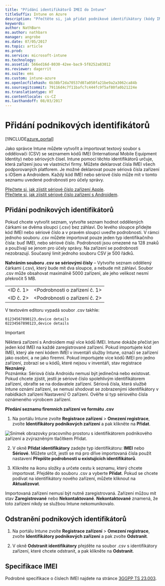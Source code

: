 ```yaml
---
title: "Přidání identifikátorů IMEI do Intune"
titleSuffix: Intune on Azure
description: "Přečtěte si, jak přidat podnikové identifikátory (kódy IMEI) do Microsoft Intune. \""
keywords: 
author: NathBarn
ms.author: nathbarn
manager: angrobe
ms.date: 07/05/2017
ms.topic: article
ms.prod: 
ms.service: microsoft-intune
ms.technology: 
ms.assetid: 566ed16d-8030-42ee-bac9-5f8252a83012
ms.reviewer: dagerrit
ms.suite: ems
ms.custom: intune-azure
ms.openlocfilehash: 6b38bf2da70537d07a050fa21be9a2a3062ca84b
ms.sourcegitcommit: 79116d4c7f11bafc7c444fc9f5af80fa0b21224e
ms.translationtype: HT
ms.contentlocale: cs-CZ
ms.lasthandoff: 08/03/2017
---
```

# <a name="add-corporate-identifiers"></a>Přidání podnikových identifikátorů

[!INCLUDE[azure_portal](./includes/azure_portal.md)]

Jako správce Intune můžete vytvořit a importovat textový soubor s oddělovači (CSV) se seznamem kódů IMEI (International Mobile Equipment Identity) nebo sériových čísel. Intune pomocí těchto identifikátorů určuje, která zařízení jsou ve vlastnictví firmy. Můžete deklarovat čísla IMEI všech podporovaných platforem. Je možné deklarovat pouze sériová čísla zařízení s iOSem a Androidem. Každý kód IMEI nebo sériové číslo může mít v tomto seznamu uvedené podrobnosti pro účely správy.

<!-- When you upload serial numbers for company-owned iOS devices, they must be paired with a corporate enrollment profile. Devices must then be enrolled using either Apple’s device enrollment program (DEP) or Apple Configurator to have them appear as company-owned. -->

[Přečtete si, jak zjistit sériové číslo zařízení Apple](https://support.apple.com/HT204308).<br>
[Přečtete si, jak zjistit sériové číslo zařízení s Androidem](https://support.google.com/store/answer/3333000).

## <a name="add-corporate-identifiers"></a>Přidání podnikových identifikátorů
Pokud chcete vytvořit seznam, vytvořte seznam hodnot oddělených čárkami se dvěma sloupci (.csv) bez záhlaví. Do levého sloupce přidejte kód IMEI nebo sériové číslo a v pravém sloupci uveďte podrobnosti. V rámci jednoho souboru .csv můžete importovat pouze jeden typ identifikačního čísla: buď IMEI, nebo sériové číslo. Podrobnosti jsou omezené na 128 znaků a používají se jenom pro účely správy. Na zařízení se podrobnosti nezobrazují. Současný limit jednoho souboru CSV je 500 řádků.

**Nahráním souboru .csv se sériovými čísly** – Vytvořte seznam oddělený čárkami (.csv), který bude mít dva sloupce, a nebude mít záhlaví. Soubor .csv může obsahovat maximálně 5000 zařízení, ale jeho velikost nesmí překročit 5 MB.

|||
|-|-|
|&lt;ID č. 1&gt;|&lt;Podrobnosti o zařízení č. 1&gt;|
|&lt;ID č. 2&gt;|&lt;Podrobnosti o zařízení č. 2&gt;|

V textovém editoru vypadá soubor .csv takhle:

```
01234567890123,device details
02234567890123,device details
```

> [!IMPORTANT]
> Některá zařízení s Androidem mají více kódů IMEI. Intune dokáže přečíst jen jeden kód IMEI na každé zaregistrované zařízení. Pokud importujete kód IMEI, který ale není kódem IMEI v inventáři služby Intune, označí se zařízení jako osobní, a ne jako firemní. Pokud importujete více kódů IMEI pro jedno zařízení, zobrazí se u kódů, které nejsou v inventáři, stav registrace **Neznámý**.<br>
>Poznámka: Sériová čísla Androidu nemusí být jedinečná nebo existovat. Pokud chcete zjistit, jestli je sériové číslo spolehlivým identifikátorem zařízení, obraťte se na dodavatele zařízení.
>Sériová čísla, která službě Intune oznámí zařízení, se nemusí shodovat se zobrazenými identifikátory v nabídkách zařízení Nastavení/ O zařízení. Ověřte si typ sériového čísla oznámeného výrobcem zařízení.


**Předání seznamu firemních zařízení ve formátu .csv**

1. Na portálu Intune zvolte **Registrace zařízení** > **Omezení registrace**, zvolte **Identifikátory podnikových zařízení** a pak klikněte na **Přidat**.

 ![Snímek obrazovky pracovního prostoru s identifikátorem podnikového zařízení a zvýrazněným tlačítkem Přidat.](./media/add-corp-id.png)

2. V okně **Přidat identifikátory** zadejte typ identifikátoru: **IMEI** nebo **Sériové**. Můžete určit, jestli se má pro dříve importovaná čísla použít nastavení **Přepište podrobnosti u existujících identifikátorů**.

3. Klikněte na ikonu složky a určete cestu k seznamu, který chcete importovat. Přejděte do souboru .csv a vyberte **Přidat**. Pokud se chcete podívat na identifikátory nového zařízení, můžete kliknout na **Aktualizovat**.

Importovaná zařízení nemusí být nutně zaregistrovaná. Zařízení můžou mít stav **Zaregistrované** nebo **Nekontaktované**. **Nekontaktované** znamená, že toto zařízení nikdy se službou Intune nekomunikovalo.

## <a name="delete-corporate-identifiers"></a>Odstranění podnikových identifikátorů

1. Na portálu Intune zvolte **Registrace zařízení** > **Omezení registrace**, zvolte **Identifikátory podnikových zařízení** a pak zvolte **Odstranit**.

3. V okně **Odstranit identifikátory** přejděte na soubor .csv s identifikátory zařízení, které chcete odstranit, a pak klikněte na **Odstranit**.

## <a name="imei-specifications"></a>Specifikace IMEI
Podrobné specifikace o číslech IMEI najdete na stránce [3GGPP TS 23.003](https://portal.3gpp.org/desktopmodules/Specifications/SpecificationDetails.aspx?specificationId=729).

